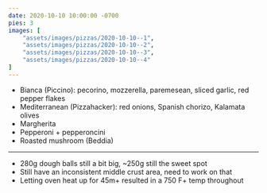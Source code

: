 ```yaml
---
date: 2020-10-10 10:00:00 -0700
pies: 3
images: [
    "assets/images/pizzas/2020-10-10--1",
    "assets/images/pizzas/2020-10-10--2",
    "assets/images/pizzas/2020-10-10--3",
    "assets/images/pizzas/2020-10-10--4"
]
---
```

- Bianca (Piccino): pecorino, mozzerella, paremesean, sliced garlic, red pepper flakes
- Mediterranean (Pizzahacker): red onions, Spanish chorizo, Kalamata olives
- Margherita
- Pepperoni + pepperoncini
- Roasted mushroom (Beddia)

---

- 280g dough balls still a bit big, ~250g still the sweet spot
- Still have an inconsistent middle crust area, need to work on that
- Letting oven heat up for 45m+ resulted in a 750 F+ temp throughout
